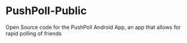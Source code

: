 PushPoll-Public
===============

Open Source code for the PushPoll Android App, an app that allows for rapid polling of friends